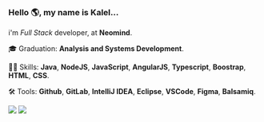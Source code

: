 ### Hello 🌎, my name is Kalel...

<p align="left">
  i'm <i>Full Stack</i> developer, at <strong>Neomind</strong>.
 </p>

<p>🎓 Graduation: <strong> Analysis and Systems Development</strong>. </p>

<p> 🐱‍👤 Skills: <strong> Java</strong>,  <strong> NodeJS</strong>, <strong> JavaScript</strong>, <strong> AngularJS</strong>, <strong> Typescript</strong>, <strong> Boostrap</strong>, <strong> HTML</strong>, <strong> CSS</strong>. </p>

<p> 🛠️ Tools: <strong> Github</strong>, <strong> GitLab</strong>, <strong> IntelliJ IDEA</strong>, <strong> Eclipse</strong>, <strong> VSCode</strong>, <strong> Figma</strong>, <strong>Balsamiq</strong>. </p>

<p align="left">

<a href="https://www.instagram.com/kalelfleith/" alt="Instagram">
  <img src="https://img.shields.io/badge/-Instagram-DF0174?style=for-the-badge&logo=instagram&logoColor=white&link=https://www.instagram.com/iuricoding/"/></a>

<a href="https://www.linkedin.com/in/kalel-fleith-perfil/" alt="Linkedin">
  <img src="https://img.shields.io/badge/-Linkedin-0e76a8?style=for-the-badge&logo=Linkedin&logoColor=white&link=https://www.linkedin.com/in/iuricode" /></a>
  
 </p>
